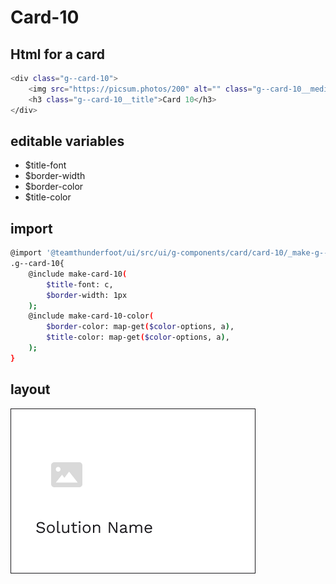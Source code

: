 # Card-10

## Html for a card

```sh
<div class="g--card-10">
    <img src="https://picsum.photos/200" alt="" class="g--card-10__media">
    <h3 class="g--card-10__title">Card 10</h3>
</div>
```

## editable variables
- $title-font
- $border-width
- $border-color
- $title-color

## import
```sh
@import '@teamthunderfoot/ui/src/ui/g-components/card/card-10/_make-g--card-10';
.g--card-10{
    @include make-card-10(
        $title-font: c,
        $border-width: 1px
    );
    @include make-card-10-color(
        $border-color: map-get($color-options, a),
        $title-color: map-get($color-options, a),
    );
}
```

## layout
![alt text][card-10]

[card-10]: /src/img/global-components/card/card-10.png 